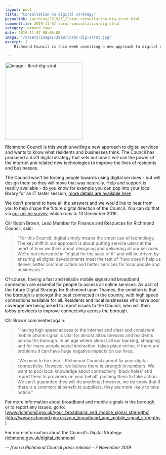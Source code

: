 ```yaml
---
layout: post
title: "Consultation on digital strategy"
permalink: /archive/2019/11/lbrut-consultation-dig-strat.html
commentfile: 2019-11-07-lbrut-consultation-dig-strat
category: around_town
date: 2019-11-07 00:00:00
image: "/assets/images/2019/lbrut-dig-strat.jpg"
excerpt: |
    Richmond Council is this week unveiling a new approach to digital services and wants to know what residents and businesses think. The Council has produced a draft digital strategy that sets out how it will use the power of the internet and related new technologies to improve the lives of residents and businesses.

---
```

<a href="/assets/images/2019/lbrut-dig-strat.jpg" title="Click for a larger image"><img src="/assets/images/2019/lbrut-dig-strat-thumb.jpg" width="250" alt="Image - lbrut-dig-strat"  class="photo right"/></a>

Richmond Council is this week unveiling a new approach to digital services and wants to know what residents and businesses think. The Council has produced a draft digital strategy that sets out how it will use the power of the internet and related new technologies to improve the lives of residents and businesses.

The Council won't be forcing people towards using digital services - but will design them so they will move that way naturally. Help and support is readily available - do you know for example you can pop into your local library for an IT taster session, [more details are available here](https://www.richmond.gov.uk/services/libraries/libraries_whats_on/it_taster_sessions)

We don't pretend to have all the answers and we would like to hear from you to help shape the future digital direction of the Council. You can do that via [our online survey](https://haveyoursay.citizenspace.com/richmondres/digital19/), which runs to 13 December 2019.

Cllr Robin Brown, Lead Member for Finance and Resources for Richmond Council, said:

> "For this Council, digital simply means the smart use of technology. The key shift in our approach is about putting service users at the heart of how we think about designing and delivering all our services. We're not interested in "digital for the sake of it" and will be driven by ensuring all digital developments meet the test of "how does it help us deliver better communication and better services for local people and businesses."

Of course, having a fast and reliable mobile signal and broadband connection are essential for people to access all online services. As part of the future Digital Strategy for Richmond upon Thames, the ambition is that the borough is amongst the best connected in the country, with high speed connections available for all. Residents and local businesses who have poor coverage are being asked to report issues to the Council, who will then lobby providers to improve connectivity across the borough.

Cllr Brown commented again:

> "Having high speed access to the internet and clear and consistent mobile phone signal is vital for almost all businesses and residents across the borough. In an age where almost all our banking, shopping and for many people social interaction, takes place online, if there are problems it can have huge negative impacts on our lives.

> "We need to be clear - Richmond Council cannot fix poor digital connectivity. However, we believe there is strength in numbers. We want to pool local knowledge about connectivity 'black holes' and report them to providers on your behalf, pushing them to take action. We can't guarantee they will do anything; however, we do know that if there is a commercial benefit to suppliers, they are more likely to take notice."

For more information about broadband and mobile signals in the borough, or to report any issues, go to: [www.richmond.gov.uk/your_broadband_and_mobile_signal_strengths](http://www.richmond.gov.uk/your_broadband_and_mobile_signal_strengths)

For more information about the Council's Digital Strategy: [richmond.gov.uk/digital_richmond](https://richmond.gov.uk/digital_richmond)


<cite>-- from a Richmond Council press release - 7 November 2019</cite>
